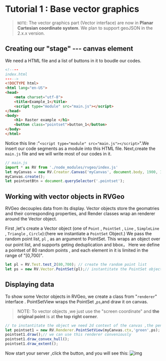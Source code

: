 # Tutorial 1 : Base vector graphics
> `NOTE`: The vector graphics part (Vector interface) are now in __Planar Cartesian coordinate system__. We plan to support geoJSON in the 2.x.x version.
## Creating our "stage" --- canvas element
We need a HTML file and a list of buttons in it to boudle our codes.

```html
<!----
index.html
----->
<!DOCTYPE html>
<html lang="en-US">
<head>
    <meta charset="utf-8">
    <title>Example_1</title>
    <script type="module" src="main.js"></script>
</head>
<body>
    <h1> Raster example </h1>
    <button class="pointset">button_1</button>
</body>
</html>
```
Notice this line :"`<script type="module" src="main.js"></script>`".We insert our code segments as a module into this HTML file. Next,create the `main.js` file and we will write most of our codes in it.

```js
// main.js
import * as RV from './node_modules/rvgeo/index.js'
let myCanvas = new RV.Creator.Canvas('myCanvas', document.body, 1900, 1200);
myCanvas.create();
let pointsetBtn = document.querySelector('.pointset');
``` 
## Working with vector objects in RVGeo
RVGeo decouples data from its display. Vector objects store the geomatries and their corresponding properties, and Render classes wrap an renderer around the Vector object.

First ,let's create a Vector object (one of `Point` , `PointSet` , `Line` , `SimpleLine` , `Triangle` , `Circle`):(here we instantiate a `PointSet` Object.)
We pass the random point list, `pl` , as an argument to PointSet. This wraps an object over our point list, and supports geting deduplication and bbox， Here we define a pointset of 80 random points , and each element in it is limited in the range of "[0,700)".

```javascript
let pl = RV.Test.test_2(80,700); // create the random point list
let ps = new RV.Vector.PointSet(pl);// instantitate the PointSet object

```
## Displaying data
To show some Vector objects in RVGeo, we create a class from "`renderer`" interface . PointSetView wraps the PointSet ,`ps`,and draw it on canvas.
> NOTE: To vector objects ,we just use the "screen coordinate" and __the original point__ is at __the top right corner__.

```js
// to instantitate the object we need 2d context of the canvas ,the pen color and the object stored the original data.
let pointset1 = new RV.Renderer.PointSetView(myCanvas.ctx,'green',ps);
pointset1.draw();// we can use this renderer conveniously
pointset1.draw_convex_hull();
pointset1.draw_extent();
```
Now start your server ,click the button, and you will see this:
![img](img/exm1.png "result")

              


